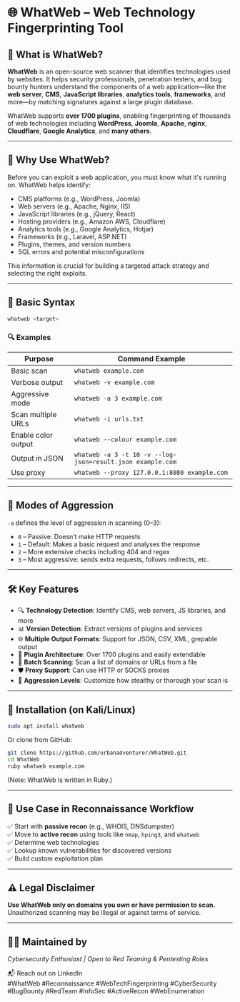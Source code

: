 # 🌐 WhatWeb – Web Technology Fingerprinting Tool

## 🧠 What is WhatWeb?

**WhatWeb** is an open-source web scanner that identifies technologies used by websites. It helps security professionals, penetration testers, and bug bounty hunters understand the components of a web application—like the **web server**, **CMS**, **JavaScript libraries**, **analytics tools**, **frameworks**, and more—by matching signatures against a large plugin database.

WhatWeb supports **over 1700 plugins**, enabling fingerprinting of thousands of web technologies including **WordPress**, **Joomla**, **Apache**, **nginx**, **Cloudflare**, **Google Analytics**, and **many others**.

---

## 🚀 Why Use WhatWeb?

Before you can exploit a web application, you must know what it's running on. WhatWeb helps identify:

- CMS platforms (e.g., WordPress, Joomla)
- Web servers (e.g., Apache, Nginx, IIS)
- JavaScript libraries (e.g., jQuery, React)
- Hosting providers (e.g., Amazon AWS, Cloudflare)
- Analytics tools (e.g., Google Analytics, Hotjar)
- Frameworks (e.g., Laravel, ASP.NET)
- Plugins, themes, and version numbers
- SQL errors and potential misconfigurations

This information is crucial for building a targeted attack strategy and selecting the right exploits.

---

## 🔧 Basic Syntax

```bash
whatweb <target>
```

### 🔍 Examples

| Purpose                       | Command Example                                   |
|-------------------------------|---------------------------------------------------|
| Basic scan                   | `whatweb example.com`                             |
| Verbose output               | `whatweb -v example.com`                          |
| Aggressive mode              | `whatweb -a 3 example.com`                        |
| Scan multiple URLs           | `whatweb -i urls.txt`                             |
| Enable color output          | `whatweb --colour example.com`                    |
| Output in JSON               | `whatweb -a 3 -t 10 -v --log-json=result.json example.com` |
| Use proxy                    | `whatweb --proxy 127.0.0.1:8080 example.com`      |

---

## 🔐 Modes of Aggression

`-a` defines the level of aggression in scanning (0–3):

- `0` – Passive: Doesn’t make HTTP requests  
- `1` – Default: Makes a basic request and analyses the response  
- `2` – More extensive checks including 404 and regex  
- `3` – Most aggressive: sends extra requests, follows redirects, etc.

---

## 🛠️ Key Features

- 🔍 **Technology Detection**: Identify CMS, web servers, JS libraries, and more  
- 📊 **Version Detection**: Extract versions of plugins and services  
- 🌐 **Multiple Output Formats**: Support for JSON, CSV, XML, grepable output  
- 🧠 **Plugin Architecture**: Over 1700 plugins and easily extendable  
- 📁 **Batch Scanning**: Scan a list of domains or URLs from a file  
- 🛡️ **Proxy Support**: Can use HTTP or SOCKS proxies  
- 🚀 **Aggression Levels**: Customize how stealthy or thorough your scan is  

---

## 📁 Installation (on Kali/Linux)

```bash
sudo apt install whatweb
```

Or clone from GitHub:

```bash
git clone https://github.com/urbanadventurer/WhatWeb.git
cd WhatWeb
ruby whatweb example.com
```

(Note: WhatWeb is written in Ruby.)

---

## 📌 Use Case in Reconnaissance Workflow

✅ Start with **passive recon** (e.g., WHOIS, DNSdumpster)  
✅ Move to **active recon** using tools like `nmap`, `hping3`, and `whatweb`  
✅ Determine web technologies  
✅ Lookup known vulnerabilities for discovered versions  
✅ Build custom exploitation plan  

---

## ⚠️ Legal Disclaimer

**Use WhatWeb only on domains you own or have permission to scan.** Unauthorized scanning may be illegal or against terms of service.

---

## 👨‍💻 Maintained by

*Cybersecurity Enthusiast | Open to Red Teaming & Pentesting Roles*

📬 Reach out on LinkedIn  
#WhatWeb #Reconnaissance #WebTechFingerprinting #CyberSecurity #BugBounty #RedTeam #InfoSec #ActiveRecon #WebEnumeration
